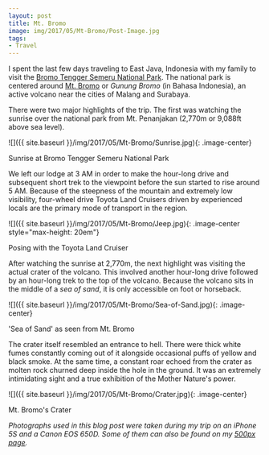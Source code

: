 ```yaml
---
layout: post
title: Mt. Bromo
image: img/2017/05/Mt-Bromo/Post-Image.jpg
tags:
- Travel
---
```


I spent the last few days traveling to East Java, Indonesia with my family to visit the [Bromo Tengger Semeru National Park](https://en.wikipedia.org/wiki/Bromo_Tengger_Semeru_National_Park). The national park is centered around [Mt. Bromo](https://en.wikipedia.org/wiki/Mount_Bromo) or *Gunung Bromo* (in Bahasa Indonesia), an active volcano near the cities of Malang and Surabaya.

There were two major highlights of the trip. The first was watching the sunrise over the national park from Mt. Penanjakan (2,770m or 9,088ft above sea level).

![]({{ site.baseurl }}/img/2017/05/Mt-Bromo/Sunrise.jpg){: .image-center}

<p class="image-caption">Sunrise at Bromo Tengger Semeru National Park</p>

We left our lodge at 3 AM in order to make the hour-long drive and subsequent short trek to the viewpoint before the sun started to rise around 5 AM. Because of the steepness of the mountain and extremely low visibility, four-wheel drive Toyota Land Cruisers driven by experienced locals are the primary mode of transport in the region.

![]({{ site.baseurl }}/img/2017/05/Mt-Bromo/Jeep.jpg){: .image-center style="max-height: 20em"}

<p class="image-caption">Posing with the Toyota Land Cruiser</p>

After watching the sunrise at 2,770m, the next highlight was visiting the actual crater of the volcano. This involved another hour-long drive followed by an hour-long trek to the top of the volcano. Because the volcano sits in the middle of a *sea of sand*, it is only accessible on foot or horseback.

![]({{ site.baseurl }}/img/2017/05/Mt-Bromo/Sea-of-Sand.jpg){: .image-center}

<p class="image-caption">'Sea of Sand' as seen from Mt. Bromo</p>

The crater itself resembled an entrance to hell. There were thick white fumes constantly coming out of it alongside occasional puffs of yellow and black smoke. At the same time, a constant roar echoed from the crater as molten rock churned deep inside the hole in the ground. It was an extremely intimidating sight and a true exhibition of the Mother Nature's power.

![]({{ site.baseurl }}/img/2017/05/Mt-Bromo/Crater.jpg){: .image-center}

<p class="image-caption">Mt. Bromo's Crater</p>

*Photographs used in this blog post were taken during my trip on an iPhone 5S and a Canon EOS 650D. Some of them can also be found on my [500px page](https://500px.com/SuyashL).*
